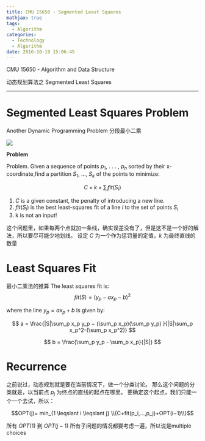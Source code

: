 ```yaml
---
title: CMU 15650 - Segmented Least Squares
mathjax: true 
tags:
  - Algorithm
categories:
  - Technology
  - Algorithm
date: 2016-10-19 15:06:45
---
```

CMU 15650 - Algorithm and Data Structure 

动态规划算法之 
Segmented Least Squares
<!-- more -->

***
# Segmented Least Squares Problem 
Another Dynamic Programming Problem
分段最小二乘

![](https://kartikkukreja.files.wordpress.com/2013/10/segmented.png?w=300&h=231)

**Problem**

Problem. Given a sequence of points $p_1$, . . . , $p_n$ sorted by their x-coordinate,find a partition $S_1$, ..., $S_k$ of the points to minimize:

$$C × k +   \sum_{i} fit(S_i)$$

1. $C$ is a given constant, the penalty of introducing a new line.
2. $fit(S_i)$ is the best least-squares fit of a line $l$ to the set of points $S_i$
3. k is not an input!

这个问题里，如果每两个点就加一条线，确实误差没有了，但是这不是一个好的解法，所以要尽可能少地划线。
设定 $C$ 为一个作为惩罚量的定值，$k$ 为最终直线的数量

# Least Squares Fit
最小二乘法的推算
The least squares fit is:
$$ fit(S)= (y_p −ax_p −b)^2 $$

where the line $y_p = ax_p + b$ is given by:

$$ 
a = \frac{|S|\sum_p x_p y_p − (\sum_p x_p)(\sum_p y_p) }{|S|\sum_p x_p^2-(\sum_p x_p^2)}
$$

$$
b = \frac{\sum_p y_p - \sum_p x_p}{|S|}
$$


# Recurrence
之前说过，动态规划就是要在当前情况下，做一个分类讨论。
那么这个问题的分类就是，以当前点 $p_j$ 为终点的直线的起点在哪里。
要确定这个起点，我们只能一个一个去试，所以：

$$OPT(j)= min_{1 \leqslant i \leqslant j} \\{C+fit(p_i,...,p_j)+OPT(i−1)\\}$$

所有 $OPT(1)$ 到 $OPT(j-1)$ 所有子问题的情况都要考虑一遍，所以说是multiple choices




